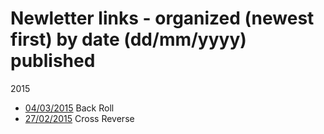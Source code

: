 # Newletter links - organized (newest first) by date (dd/mm/yyyy) published


2015
* [04/03/2015](http://us1.campaign-archive1.com/?u=fc57a2d24ec9651958c48dafb&id=1613da19b8&e=d5632fc003) Back Roll
* [27/02/2015](http://us1.campaign-archive2.com/?u=fc57a2d24ec9651958c48dafb&id=83b3badb15&e=d5632fc003) Cross Reverse

